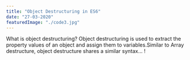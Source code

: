 ```yaml
---
title: "Object Destructuring in ES6"
date: "27-03-2020"
featuredImage: "./code3.jpg"
---
```


What is object destructuring? Object destructuring is used to extract the property values of an object and assign them to variables.Similar to Array destructure, object destructure shares a similar syntax... !
